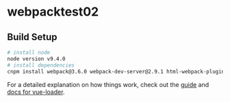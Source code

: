 # webpacktest02


## Build Setup

``` bash
# install node 
node version v9.4.0
# install dependencies
cnpm install webpack@3.6.0 webpack-dev-server@2.9.1 html-webpack-plugin@2.30.1 --save-dev
```

For a detailed explanation on how things work, check out the [guide](http://vuejs-templates.github.io/webpack/) and [docs for vue-loader](http://vuejs.github.io/vue-loader).
